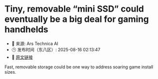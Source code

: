 # Tiny, removable “mini SSD” could eventually be a big deal for gaming handhelds
- 📅 来源: Ars Technica AI
- 🕒 发布时间（东八区）: 2025-08-16 02:13:47
- 🔗 [原文链接](https://arstechnica.com/gadgets/2025/08/tiny-removable-mini-ssd-could-eventually-be-a-big-deal-for-gaming-handhelds/)

Fast, removable storage could be one way to address soaring game install sizes.